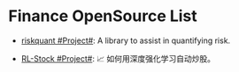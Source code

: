 # Finance OpenSource List

- [riskquant #Project#](https://github.com/Netflix-Skunkworks/riskquant): A library to assist in quantifying risk.

- [RL-Stock #Project#](https://github.com/wangshub/RL-Stock): 📈 如何用深度强化学习自动炒股。
